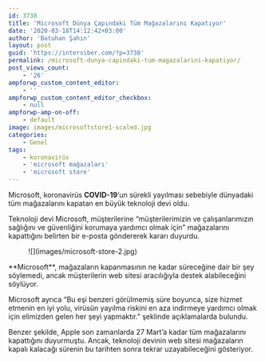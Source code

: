 ```yaml
---
id: 3738
title: 'Microsoft Dünya Çapındaki Tüm Mağazalarını Kapatıyor'
date: '2020-03-18T14:12:42+03:00'
author: 'Batuhan Şahin'
layout: post
guid: 'https://intersiber.com/?p=3738'
permalink: /microsoft-dunya-capindaki-tum-magazalarini-kapatiyor/
post_views_count:
    - '26'
ampforwp_custom_content_editor:
    - ''
ampforwp_custom_content_editor_checkbox:
    - null
ampforwp-amp-on-off:
    - default
image: images/microsoftstore1-scaled.jpg
categories:
    - Genel
tags:
    - koronavirüs
    - 'microsoft mağazaları'
    - 'microsoft store'
---
```


Microsoft, koronavirüs **COVID-19**‘un sürekli yayılması sebebiyle dünyadaki tüm mağazalarını kapatan en büyük teknoloji devi oldu.

Teknoloji devi Microsoft, müşterilerine “müşterilerimizin ve çalışanlarımızın sağlığını ve güvenliğini korumaya yardımcı olmak için” mağazalarını kapattığını belirten bir e-posta göndererek kararı duyurdu.

<figure class="wp-block-image size-large">![](images/microsoft-store-2.jpg)</figure>**Microsoft**, mağazaların kapanmasının ne kadar süreceğine dair bir şey söylemedi, ancak müşterilerin web sitesi aracılığıyla destek alabileceğini söylüyor.

Microsoft ayrıca “Bu eşi benzeri görülmemiş süre boyunca, size hizmet etmenin en iyi yolu, virüsün yayılma riskini en aza indirmeye yardımcı olmak için elimizden gelen her şeyi yapmaktır.” şeklinde açıklamalarda bulundu.

Benzer şekilde, Apple son zamanlarda 27 Mart’a kadar tüm mağazalarını kapattığını duyurmuştu. Ancak, teknoloji devinin web sitesi mağazaların kapalı kalacağı sürenin bu tarihten sonra tekrar uzayabileceğini gösteriyor.